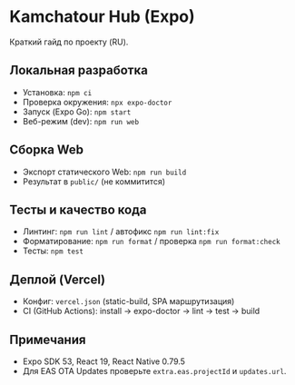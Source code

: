 # Kamchatour Hub (Expo)

Краткий гайд по проекту (RU).

## Локальная разработка
- Установка: `npm ci`
- Проверка окружения: `npx expo-doctor`
- Запуск (Expo Go): `npm start`
- Веб-режим (dev): `npm run web`

## Сборка Web
- Экспорт статического Web: `npm run build`
- Результат в `public/` (не коммитится)

## Тесты и качество кода
- Линтинг: `npm run lint` / автофикс `npm run lint:fix`
- Форматирование: `npm run format` / проверка `npm run format:check`
- Тесты: `npm test`

## Деплой (Vercel)
- Конфиг: `vercel.json` (static-build, SPA маршрутизация)
- CI (GitHub Actions): install → expo-doctor → lint → test → build

## Примечания
- Expo SDK 53, React 19, React Native 0.79.5
- Для EAS OTA Updates проверьте `extra.eas.projectId` и `updates.url`.